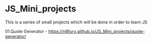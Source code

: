 # JS_Mini_projects
This is a series of small projects which will be done in order to learn JS

01.Quote Generator - https://n8fury.github.io/JS_Mini_projects/quote-generator/
